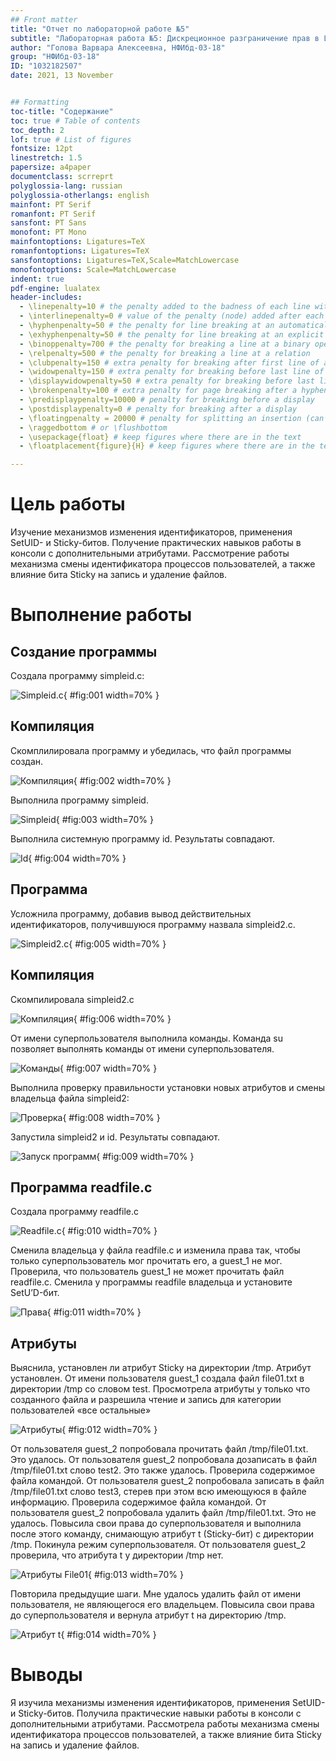 ```yaml
---
## Front matter
title: "Отчет по лабораторной работе №5"
subtitle: "Лабораторная работа №5: Дискреционное разграничение прав в Linux. Исследование влияния дополнительных атрибутов"
author: "Голова Варвара Алексеевна, НФИбд-03-18"
group: "НФИбд-03-18"
ID: "1032182507"
date: 2021, 13 November


## Formatting
toc-title: "Содержание"
toc: true # Table of contents
toc_depth: 2
lof: true # List of figures
fontsize: 12pt
linestretch: 1.5
papersize: a4paper
documentclass: scrreprt
polyglossia-lang: russian
polyglossia-otherlangs: english
mainfont: PT Serif
romanfont: PT Serif
sansfont: PT Sans
monofont: PT Mono
mainfontoptions: Ligatures=TeX
romanfontoptions: Ligatures=TeX
sansfontoptions: Ligatures=TeX,Scale=MatchLowercase
monofontoptions: Scale=MatchLowercase
indent: true
pdf-engine: lualatex
header-includes:
  - \linepenalty=10 # the penalty added to the badness of each line within a paragraph (no associated penalty node) Increasing the value makes tex try to have fewer lines in the paragraph.
  - \interlinepenalty=0 # value of the penalty (node) added after each line of a paragraph.
  - \hyphenpenalty=50 # the penalty for line breaking at an automatically inserted hyphen
  - \exhyphenpenalty=50 # the penalty for line breaking at an explicit hyphen
  - \binoppenalty=700 # the penalty for breaking a line at a binary operator
  - \relpenalty=500 # the penalty for breaking a line at a relation
  - \clubpenalty=150 # extra penalty for breaking after first line of a paragraph
  - \widowpenalty=150 # extra penalty for breaking before last line of a paragraph
  - \displaywidowpenalty=50 # extra penalty for breaking before last line before a display math
  - \brokenpenalty=100 # extra penalty for page breaking after a hyphenated line
  - \predisplaypenalty=10000 # penalty for breaking before a display
  - \postdisplaypenalty=0 # penalty for breaking after a display
  - \floatingpenalty = 20000 # penalty for splitting an insertion (can only be split footnote in standard LaTeX)
  - \raggedbottom # or \flushbottom
  - \usepackage{float} # keep figures where there are in the text
  - \floatplacement{figure}{H} # keep figures where there are in the text

---
```


# Цель работы

Изучение механизмов изменения идентификаторов, применения SetUID- и Sticky-битов. Получение практических навыков работы в консоли с дополнительными атрибутами. Рассмотрение работы механизма смены идентификатора процессов пользователей, а также влияние бита Sticky на запись и удаление файлов.


# Выполнение работы

## Создание программы

Создала программу simpleid.c:

![Simpleid.c](images/lab5_1.png){ #fig:001 width=70% }

## Компиляция

Скомплилировала программу и убедилась, что файл программы создан.

![Компиляция](images/lab5_2.png){ #fig:002 width=70% }

Выполнила программу simpleid.

![Simpleid](images/lab5_3.png){ #fig:003 width=70% }

Выполнила системную программу id. Результаты совпадают.

![Id](images/lab5_4.png){ #fig:004 width=70% }

## Программа

Усложнила программу, добавив вывод действительных идентификаторов, получившуюся программу назвала simpleid2.c.

![Simpleid2.c](images/lab5_5.png){ #fig:005 width=70% }

## Компиляция

Скомпилировала simpleid2.c

![Компиляция](images/lab5_6.png){ #fig:006 width=70% }

От имени суперпользователя выполнила команды. Команда su позволяет выполнять команды от имени суперпользователя.

![Команды](images/lab5_7.png){ #fig:007 width=70% }

Выполнила проверку правильности установки новых атрибутов и смены владельца файла simpleid2:

![Проверка](images/lab5_8.png){ #fig:008 width=70% }

Запустила simpleid2 и id. Результаты совпадают.

![Запуск программ](images/lab5_9.png){ #fig:009 width=70% }

## Программа readfile.c

Создала программу readfile.c

![Readfile.c](images/lab5_10.png){ #fig:010 width=70% }

Сменила владельца у файла readfile.c и изменила права так, чтобы только суперпользователь мог прочитать его, a guest_1 не мог. Проверила, что пользователь guest_1 не может прочитать файл readfile.c. Сменила у программы readfile владельца и установите SetU’D-бит.

![Права](images/lab5_11.png){ #fig:011 width=70% }

## Атрибуты

Выяснила, установлен ли атрибут Sticky на директории /tmp. Атрибут установлен. От имени пользователя guest_1 создала файл file01.txt в директории /tmp со словом test. Просмотрела атрибуты у только что созданного файла и разрешила чтение и запись для категории пользователей «все остальные»

![Атрибуты](images/lab5_12.png){ #fig:012 width=70% }

От пользователя guest_2 попробовала прочитать файл /tmp/file01.txt. Это удалось. От пользователя guest_2 попробовала дозаписать в файл /tmp/file01.txt слово test2. Это также удалось. Проверила содержимое файла командой. От пользователя guest_2 попробовала записать в файл /tmp/file01.txt слово test3, стерев при этом всю имеющуюся в файле информацию. Проверила содержимое файла командой. От пользователя guest_2 попробовала удалить файл /tmp/file01.txt. Это не удалось. Повысила свои права до суперпользователя и выполнила после этого команду, снимающую атрибут t (Sticky-бит) с директории /tmp. Покинула режим суперпользователя. От пользователя guest_2 проверила, что атрибута t у директории /tmp нет.

![Атрибуты File01](images/lab5_13.png){ #fig:013 width=70% }

Повторила предыдущие шаги. Мне удалось удалить файл от имени пользователя, не являющегося его владельцем. Повысила свои права до суперпользователя и вернула атрибут t на директорию /tmp.

![Атрибут t](images/lab5_14.png){ #fig:014 width=70% }

# Выводы

Я изучила механизмы изменения идентификаторов, применения SetUID- и Sticky-битов. Получила практические навыки работы в консоли с дополнительными атрибутами. Рассмотрела работы механизма смены идентификатора процессов пользователей, а также влияние бита Sticky на запись и удаление файлов.
